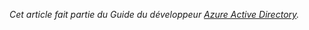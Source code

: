 *Cet article fait partie du Guide du développeur [Azure Active Directory](../articles/active-directory/active-directory-developers-guide.md).*

<!---HONumber=58_postMigration-->